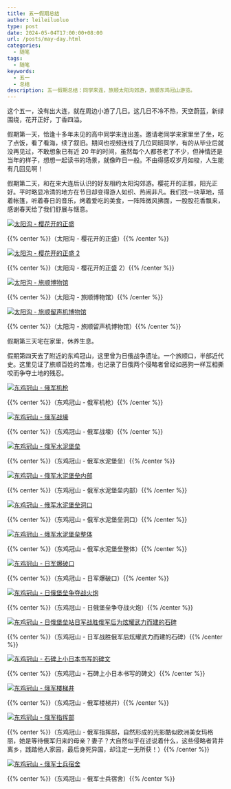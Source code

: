 ```yaml
---
title: 五一假期总结
author: leileiluoluo
type: post
date: 2024-05-04T17:00:00+08:00
url: /posts/may-day.html
categories:
  - 随笔
tags:
  - 随笔
keywords:
  - 五一
  - 总结
description: 五一假期总结：同学来连，旅顺太阳沟郊游，旅顺东鸡冠山游览。
---
```


这个五一，没有出大连，就在周边小游了几日。这几日不冷不热，天空蔚蓝，新绿围绕，花开正好，丁香四溢。

假期第一天，恰逢十多年未见的高中同学来连出差。邀请老同学来家里坐了坐，吃了点饭，看了看海，续了叙旧。期间也视频连线了几位同班同学，有的从毕业后就没再见过，不敢想象已有近 20 年的时间，虽然每个人都苍老了不少，但神情还是当年的样子，想想一起读书的场景，就像昨日一般。不由得感叹岁月如梭，人生能有几回见啊！

假期第二天，和在来大连后认识的好友相约太阳沟郊游。樱花开的正胜，阳光正好。平时略显冷清的地方在节日却变得游人如织、热闹非凡。我们找一块草地，搭着帐篷，听着春日的音乐，烤着爱吃的美食，一阵阵微风拂面，一股股花香飘来，感谢春天给了我们舒展与惬意。

[![太阳沟 - 樱花开的正盛](https://leileiluoluo.github.io/static/images/uploads/2024/04/spring-5.jpeg#center)](https://github.com/leileiluoluo/blog-images/blob/main/2024/tai-yang-gou-1.jpeg)

{{% center %}}（太阳沟 - 樱花开的正盛）{{% /center %}}

[![太阳沟 - 樱花开的正盛 2](https://leileiluoluo.github.io/static/images/uploads/2024/04/spring-5.jpeg#center)](https://github.com/leileiluoluo/blog-images/blob/main/2024/tai-yang-gou-2.jpeg)

{{% center %}}（太阳沟 - 樱花开的正盛 2）{{% /center %}}

[![太阳沟 - 旅顺博物馆](https://leileiluoluo.github.io/static/images/uploads/2024/04/spring-5.jpeg#center)](https://github.com/leileiluoluo/blog-images/blob/main/2024/tai-yang-gou-2.jpeg)

{{% center %}}（太阳沟 - 旅顺博物馆）{{% /center %}}

[![太阳沟 - 旅顺留声机博物馆](https://leileiluoluo.github.io/static/images/uploads/2024/04/spring-5.jpeg#center)](https://github.com/leileiluoluo/blog-images/blob/main/2024/tai-yang-gou-3.jpeg)

{{% center %}}（太阳沟 - 旅顺留声机博物馆）{{% /center %}}

假期第三天宅在家里，休养生息。

假期第四天去了附近的东鸡冠山，这里曾为日俄战争遗址。一个旅顺口，半部近代史。这里见证了旅顺百姓的苦难，也记录了日俄两个侵略者曾经如恶狗一样互相撕咬而争夺土地的残忍。

[![东鸡冠山 - 俄军机枪](https://leileiluoluo.github.io/static/images/uploads/2024/04/spring-5.jpeg#center)](https://github.com/leileiluoluo/blog-images/blob/main/2024/dong-ji-guan-shan-1.jpeg)

{{% center %}}（东鸡冠山 - 俄军机枪）{{% /center %}}

[![东鸡冠山 - 俄军战壕](https://leileiluoluo.github.io/static/images/uploads/2024/04/spring-5.jpeg#center)](https://github.com/leileiluoluo/blog-images/blob/main/2024/dong-ji-guan-shan-2.jpeg)

{{% center %}}（东鸡冠山 - 俄军战壕）{{% /center %}}

[![东鸡冠山 - 俄军水泥堡垒](https://leileiluoluo.github.io/static/images/uploads/2024/04/spring-5.jpeg#center)](https://github.com/leileiluoluo/blog-images/blob/main/2024/dong-ji-guan-shan-3.jpeg)

{{% center %}}（东鸡冠山 - 俄军水泥堡垒）{{% /center %}}

[![东鸡冠山 - 俄军水泥堡垒内部](https://leileiluoluo.github.io/static/images/uploads/2024/04/spring-5.jpeg#center)](https://github.com/leileiluoluo/blog-images/blob/main/2024/dong-ji-guan-shan-4.jpeg)

{{% center %}}（东鸡冠山 - 俄军水泥堡垒内部）{{% /center %}}

[![东鸡冠山 - 俄军水泥堡垒洞口](https://leileiluoluo.github.io/static/images/uploads/2024/04/spring-5.jpeg#center)](https://github.com/leileiluoluo/blog-images/blob/main/2024/dong-ji-guan-shan-5.jpeg)

{{% center %}}（东鸡冠山 - 俄军水泥堡垒洞口）{{% /center %}}

[![东鸡冠山 - 俄军水泥堡垒整体](https://leileiluoluo.github.io/static/images/uploads/2024/04/spring-5.jpeg#center)](https://github.com/leileiluoluo/blog-images/blob/main/2024/dong-ji-guan-shan-6.jpeg)

{{% center %}}（东鸡冠山 - 俄军水泥堡垒整体）{{% /center %}}

[![东鸡冠山 - 日军爆破口](https://leileiluoluo.github.io/static/images/uploads/2024/04/spring-5.jpeg#center)](https://github.com/leileiluoluo/blog-images/blob/main/2024/dong-ji-guan-shan-7.jpeg)

{{% center %}}（东鸡冠山 - 日军爆破口）{{% /center %}}

[![东鸡冠山 - 日俄堡垒争夺战火炮](https://leileiluoluo.github.io/static/images/uploads/2024/04/spring-5.jpeg#center)](https://github.com/leileiluoluo/blog-images/blob/main/2024/dong-ji-guan-shan-8.jpeg)

{{% center %}}（东鸡冠山 - 日俄堡垒争夺战火炮）{{% /center %}}

[![东鸡冠山 - 日俄堡垒站日军战胜俄军后为炫耀武力而建的石碑](https://leileiluoluo.github.io/static/images/uploads/2024/04/spring-5.jpeg#center)](https://github.com/leileiluoluo/blog-images/blob/main/2024/dong-ji-guan-shan-9.jpeg)

{{% center %}}（东鸡冠山 - 日军战胜俄军后炫耀武力而建的石碑）{{% /center %}}

[![东鸡冠山 - 石碑上小日本书写的碑文](https://leileiluoluo.github.io/static/images/uploads/2024/04/spring-5.jpeg#center)](https://github.com/leileiluoluo/blog-images/blob/main/2024/dong-ji-guan-shan-10.jpeg)

{{% center %}}（东鸡冠山 - 石碑上小日本书写的碑文）{{% /center %}}

[![东鸡冠山 - 俄军楼梯井](https://leileiluoluo.github.io/static/images/uploads/2024/04/spring-5.jpeg#center)](https://github.com/leileiluoluo/blog-images/blob/main/2024/dong-ji-guan-shan-11.jpeg)

{{% center %}}（东鸡冠山 - 俄军楼梯井）{{% /center %}}

[![东鸡冠山 - 俄军指挥部](https://leileiluoluo.github.io/static/images/uploads/2024/04/spring-5.jpeg#center)](https://github.com/leileiluoluo/blog-images/blob/main/2024/dong-ji-guan-shan-12.jpeg)

{{% center %}}（东鸡冠山 - 俄军指挥部，自然形成的光影酷似欧洲美女玛格丽，她是等待俄军归来的母亲？妻子？大自然似乎在述说着什么，这些侵略者背井离乡，践踏他人家园，最后身死异国，却注定一无所获！）{{% /center %}}

[![东鸡冠山 - 俄军士兵宿舍](https://leileiluoluo.github.io/static/images/uploads/2024/04/spring-5.jpeg#center)](https://github.com/leileiluoluo/blog-images/blob/main/2024/dong-ji-guan-shan-13.jpeg)

{{% center %}}（东鸡冠山 - 俄军士兵宿舍）{{% /center %}}
